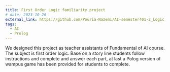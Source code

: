 ```yaml
---
title: First Order Logic familiarity project
# date: 2023-10-26
external_link: https://github.com/Pouria-Nazemi/AI-semester401-2_Logic
tags:
  - AI
  - Prolog
---
```

We designed this project as teacher assistants of Fundamental of AI course. The subject is first order logic. Base on a story line students follow instructions and complete and answer each part, at last a Polog version of wampus game has been provided for students to complete.

<!--more-->
